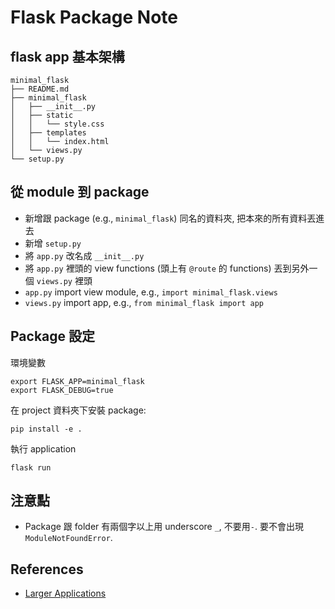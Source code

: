 # Flask Package Note

## flask app 基本架構
```commandline
minimal_flask
├── README.md
├── minimal_flask
│   ├── __init__.py
│   ├── static
│   │   └── style.css
│   ├── templates
│   │   └── index.html
│   └── views.py
└── setup.py

```

## 從 module 到 package
- 新增跟 package (e.g., `minimal_flask`) 同名的資料夾, 把本來的所有資料丟進去
- 新增 `setup.py`
- 將 `app.py` 改名成 `__init__.py`
- 將 `app.py` 裡頭的 view functions (頭上有 `@route` 的 functions) 丟到另外一個 `views.py` 裡頭
- `app.py` import view module, e.g., `import minimal_flask.views`
- `views.py` import app, e.g., `from minimal_flask import app`


## Package 設定
環境變數
```commandline
export FLASK_APP=minimal_flask
export FLASK_DEBUG=true
```

在 project 資料夾下安裝 package:
```commandline
pip install -e .
```

執行 application
```commandline
flask run
```

## 注意點
- Package 跟 folder 有兩個字以上用 underscore `_`, 不要用`-`. 要不會出現 `ModuleNotFoundError`.


## References
- [Larger Applications](http://flask.pocoo.org/docs/0.12/patterns/packages/)

